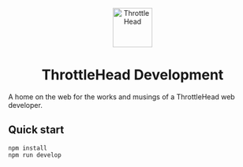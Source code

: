 <p align="center">
  <a href="https://www.throttlehead.dev">
    <img alt="ThrottleHead" src="https://throttlehead.dev/icons/icon-96x96.png" width="80" />
  </a>
</p>
<h1 align="center">
  ThrottleHead Development
</h1>

A home on the web for the works and musings of a ThrottleHead web developer.

## Quick start

```shell
npm install
npm run develop
```
